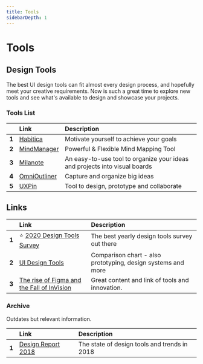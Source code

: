```yaml
---
title: Tools
sidebarDepth: 1
---
```


# Tools

## Design Tools

The best UI design tools can fit almost every design process, and hopefully meet your creative requirements. Now is such a great time to explore new tools and see what's available to design and showcase your projects.

### Tools List

|  | Link | Description |
| :--- | :--- | :--- |
| **1** | [Habitica](https://habitica.com/static/home) | Motivate yourself to achieve your goals |
| **2** | [MindManager](https://www.mindjet.com/mindmanager/) | Powerful & Flexible Mind Mapping Tool |
| **3** | [Milanote](https://milanote.com/) | An easy-to-use tool to organize your ideas and projects into visual boards |
| **4** | [OmniOutliner](https://www.omnigroup.com/omnioutliner) | Capture and organize big ideas |
| **5** | [UXPin](https://www.uxpin.com/) | Tool to design, prototype and collaborate |

 

## Links

|  | Link | Description |
| :--- | :--- | :--- |
| **1** | ⭐ [2020 Design Tools Survey](https://uxtools.co/survey-2020/) | The best yearly design tools survey out there |
| **2** | [UI Design Tools](https://uxtools.co/tools/design) | Comparison chart - also prototyping, design systems and more |
| **3** | [The rise of Figma and the Fall of InVision](https://uxdesign.cc/the-precipitous-rise-of-figma-and-fall-of-invision-435f07e8d1b6) | Great content and link of tools and innovation. |

### Archive

Outdates but relevant information.

|  | Link | Description |
| :--- | :--- | :--- |
| **1** | [Design Report 2018](https://avocode.com/design-report-2018) | The state of design tools and trends in 2018 |

